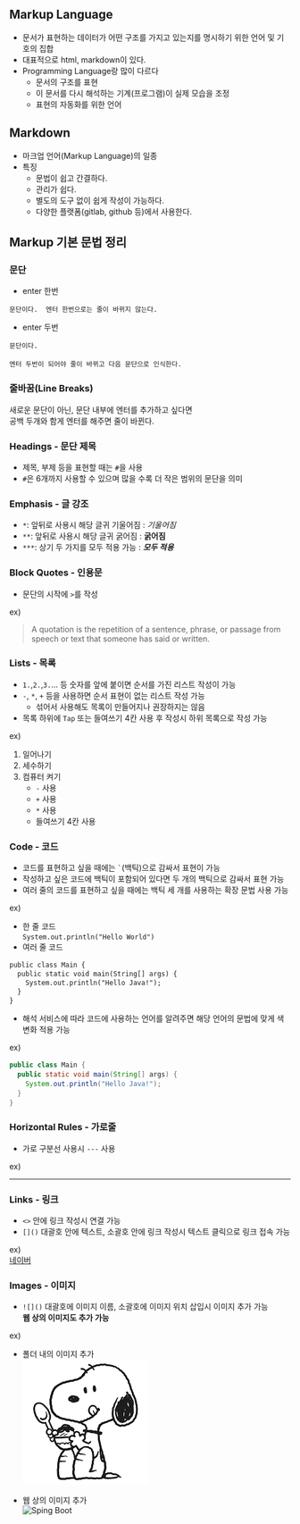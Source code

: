 ## Markup Language
- 문서가 표현하는 데이터가 어떤 구조를 가지고 있는지를 명시하기 위한 언어 및 기호의 집합
- 대표적으로 html, markdown이 있다.
- Programming Language랑 많이 다르다   
  - 문서의 구조를 표현   
  - 이 문서를 다시 해석하는 기계(프로그램)이 실제 모습을 조정    
  - 표현의 자동화를 위한 언어 

## Markdown
- 마크업 언어(Markup Language)의 일종
- 특징
  - 문법이 쉽고 간결하다.
  - 관리가 쉽다. 
  - 별도의 도구 없이 쉽게 작성이 가능하다. 
  - 다양한 플랫폼(gitlab, github 등)에서 사용한다.

## Markup 기본 문법 정리

### 문단
- enter 한번    

`문단이다. 
엔터 한번으로는 줄이 바뀌지 않는다.`

- enter 두번    
```
문단이다.

엔터 두번이 되어야 줄이 바뀌고 다음 문단으로 인식한다.
```

### 줄바꿈(Line Breaks)
새로운 문단이 아닌, 문단 내부에 엔터를 추가하고 싶다면  
공백 두개와 함게 엔터를 해주면 줄이 바뀐다.

### Headings - 문단 제목
- 제목, 부제 등을 표현할 때는 `#`을 사용
- `#`은 6개까지 사용할 수 있으며 많을 수록 더 작은 범위의 문단을 의미

### Emphasis - 글 강조
- `*`: 앞뒤로 사용시 해당 글귀 기울어짐 : *기울어짐*
- `**`: 앞뒤로 사용시 해당 글귀 굵어짐 : **굵어짐**
- `***`: 상기 두 가지를 모두 적용 가능 : ***모두 적용***

### Block Quotes - 인용문
- 문단의 시작에 `>`를 작성

ex)
> A quotation is the repetition of a sentence, phrase, or passage from speech or text that someone has said or written.

### Lists - 목록
- `1.`,`2.`,`3.`... 등 숫자를 앞에 붙이면 순서를 가진 리스트 작성이 가능 
- `-`, `*`, `+` 등을 사용하면 순서 표현이 없는 리스트 작성 가능
  - 섞어서 사용해도 목록이 만들어지나 권장하지는 않음
- 목록 하위에 `Tap` 또는 들여쓰기 4칸 사용 후 작성시 하위 목록으로 작성 가능

ex)
1. 일어나기
2. 세수하기
3. 컴퓨터 켜기
    - `-` 사용
    + `+` 사용
    * `*` 사용
    * 들여쓰기 4칸 사용 

### Code - 코드
- 코드를 표현하고 싶을 때에는 `` ` ``(백틱)으로 감싸서 표현이 가능
- 작성하고 싶은 코드에 백틱이 포함되어 있다면 두 개의 백틱으로 감싸서 표현 가능
- 여러 줄의 코드를 표현하고 싶을 때에는 백틱 세 개를 사용하는 확장 문법 사용 가능

ex)
- 한 줄 코드   
`System.out.println("Hello World")`
- 여러 줄 코드
```
public class Main {
  public static void main(String[] args) {
    System.out.println("Hello Java!");
  }
}
```
- 해석 서비스에 따라 코드에 사용하는 언어를 알려주면 해당 언어의 문법에 맞게 색 변화 적용 가능

ex)
```java
public class Main {
  public static void main(String[] args) {
    System.out.println("Hello Java!");
  }
}
```

### Horizontal Rules - 가로줄
- 가로 구분선 사용시 `---` 사용    

ex)

---

### Links - 링크
- `<>` 안에 링크 작성시 연결 가능
- `[]()` 대괄호 안에 텍스트, 소괄호 안에 링크 작성시 텍스트 클릭으로 링크 접속 가능

ex)   
[네이버](https://www.naver.com)

### Images - 이미지
- `![]()` 대괄호에 이미지 이름, 소괄호에 이미지 위치 삽입시 이미지 추가 가능  
  **웹 상의 이미지도 추가 가능**

ex)   
- 폴더 내의 이미지 추가   
![스누피](스누피.png)


- 웹 상의 이미지 추가   
![Sping Boot](https://upload.wikimedia.org/wikipedia/commons/4/44/Spring_Framework_Logo_2018.svg)
